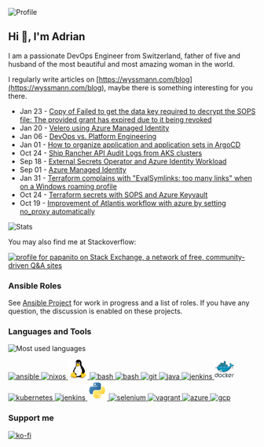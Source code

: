 ![Profile](https://komarev.com/ghpvc/?username=papanito&label=Profile%20views&color=0e75b6&style)

## Hi 👋, I'm Adrian

I am a passionate DevOps Engineer from Switzerland, father of five and husband of the most beautiful and most amazing woman in the world.

I regularly write articles on [https://wyssmann.com/blog](https://wyssmann.com/blog), maybe there is something interesting for you there.

<!-- feed start -->
- Jan 23 - [Copy of Failed to get the data key required to decrypt the SOPS file: The provided grant has expired due to it being revoked](https://wyssmann.com/blog/2025/01/copy-of-failed-to-get-the-data-key-required-to-decrypt-the-sops-file-the-provided-grant-has-expired-due-to-it-being-revoked/)
- Jan 20 - [Velero using Azure Managed Identity](https://wyssmann.com/blog/2025/01/velero-using-azure-managed-identity/)
- Jan 06 - [DevOps vs. Platform Engineering](https://wyssmann.com/blog/2025/01/devops-vs.-platform-engineering/)
- Jan 01 - [How to organize application and application sets in ArgoCD](https://wyssmann.com/blog/2025/01/how-to-organize-application-and-application-sets-in-argocd/)
- Oct 24 - [Ship Rancher API Audit Logs from AKS clusters](https://wyssmann.com/blog/2024/10/ship-rancher-api-audit-logs-from-aks-clusters/)
- Sep 18 - [External Secrets Operator and Azure Identity Workload](https://wyssmann.com/blog/2024/09/external-secrets-operator-and-azure-identity-workload/)
- Sep 01 - [Azure Managed Identity](https://wyssmann.com/blog/2024/09/azure-managed-identity/)
- Jan 31 - [Terraform complains with "EvalSymlinks: too many links" when on a Windows roaming profile](https://wyssmann.com/blog/2024/01/terraform-complains-with-evalsymlinks-too-many-links-when-on-a-windows-roaming-profile/)
- Oct 24 - [Terraform secrets with SOPS and Azure Keyvault](https://wyssmann.com/blog/2023/10/terraform-secrets-with-sops-and-azure-keyvault/)
- Oct 19 - [Improvement of Atlantis workflow with azure by setting no_proxy automatically](https://wyssmann.com/blog/2023/10/improvement-of-atlantis-workflow-with-azure-by-setting-no_proxy-automatically/)
<!-- feed end -->

![Stats](https://github-readme-stats.vercel.app/api?username=papanito&show_icons=true&locale=en)

You may also find me at Stackoverflow:

<a href="https://stackexchange.com/users/81550/papanito"><img src="https://stackexchange.com/users/flair/81550.png" width="208" height="58" alt="profile for papanito on Stack Exchange, a network of free, community-driven Q&amp;A sites" title="profile for papanito on Stack Exchange, a network of free, community-driven Q&amp;A sites" /></a>

### Ansible Roles

See [Ansible Project](https://github.com/users/papanito/projects/3) for work in progress and a list of roles. If you have any question, the discussion is enabled on these projects.

### Languages and Tools

![Most used languages](https://github-readme-stats.vercel.app/api/top-langs?username=papanito&show_icons=true&locale=en&layout=compact)

<p align="left"> <a href="https://ansible.com" target="_blank"> <img src="https://www.vectorlogo.zone/logos/ansible/ansible-icon.svg" alt="ansible" width="40" height="40"/> </a> 
<a href="https://nixos.org" target="_blank"> <img src="https://www.vectorlogo.zone/logos/nixos/nixos-icon.svg" alt="nixos" width="40" height="40"/> </a> 
<a href="https://www.linux.org/" target="_blank"> <img src="https://raw.githubusercontent.com/devicons/devicon/master/icons/linux/linux-original.svg" alt="linux" width="40" height="40"/> </a>
<a href="https://sourceforge.net/projects/zsh/" target="_blank"> <img src="https://raw.githubusercontent.com/gilbarbara/logos/main/logos/zsh.svg" alt="bash" width="40" height="40"/> </a>
<a href="https://www.gnu.org/software/bash/" target="_blank"> <img src="https://www.vectorlogo.zone/logos/gnu_bash/gnu_bash-icon.svg" alt="bash" width="40" height="40"/> </a>
<a href="https://git-scm.com/" target="_blank"> <img src="https://www.vectorlogo.zone/logos/git-scm/git-scm-icon.svg" alt="git" width="40" height="40"/> </a>
<a href="https://www.java.com" target="_blank"> <img src="https://www.vectorlogo.zone/logos/java/java-icon.svg" alt="java" width="40" height="40"/> </a>
<a href="https://www.jenkins.io" target="_blank"> <img src="https://www.vectorlogo.zone/logos/jenkins/jenkins-icon.svg" alt="jenkins" width="40" height="40"/> </a>
<a href="https://www.docker.com/" target="_blank"> <img src="https://raw.githubusercontent.com/devicons/devicon/master/icons/docker/docker-original-wordmark.svg" alt="docker" width="40" height="40"/> </a>
<a href="https://kubernetes.io" target="_blank"> <img src="https://www.vectorlogo.zone/logos/kubernetes/kubernetes-icon.svg" alt="kubernetes" width="40" height="40"/> </a>
<a href="https://rancher.com" target="_blank"> <img src="https://www.vectorlogo.zone/logos/rancher/rancher-icon.svg" alt="jenkins" width="40" height="40"/> </a>
<a href="https://www.python.org" target="_blank"> <img src="https://raw.githubusercontent.com/devicons/devicon/master/icons/python/python-original.svg" alt="python" width="40" height="40"/> </a>
<a href="https://www.selenium.dev" target="_blank"> <img src="https://raw.githubusercontent.com/detain/svg-logos/780f25886640cef088af994181646db2f6b1a3f8/svg/selenium-logo.svg" alt="selenium" width="40" height="40"/> </a>
<a href="https://www.vagrantup.com/" target="_blank"> <img src="https://www.vectorlogo.zone/logos/vagrantup/vagrantup-icon.svg" alt="vagrant" width="40" height="40"/> </a>
<a href="https://azure.microsoft.com/en-in/" target="_blank"> <img src="https://www.vectorlogo.zone/logos/microsoft_azure/microsoft_azure-icon.svg" alt="azure" width="40" height="40"/> </a>
<a href="https://cloud.google.com" target="_blank"> <img src="https://www.vectorlogo.zone/logos/google_cloud/google_cloud-icon.svg" alt="gcp" width="40" height="40"/> </a>
</p>

### Support me

[![ko-fi](https://ko-fi.com/img/githubbutton_sm.svg)](https://ko-fi.com/E1E840H5P)
